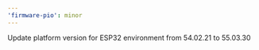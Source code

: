 ```yaml
---
'firmware-pio': minor
---
```


Update platform version for ESP32 environment from 54.02.21 to 55.03.30
